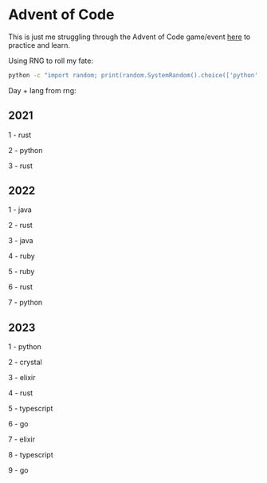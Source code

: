 # Advent of Code 

This is just me struggling through the Advent of Code game/event [here](https://adventofcode.com/) to practice and learn.


Using RNG to roll my fate:

```sh
python -c "import random; print(random.SystemRandom().choice(['python', 'typescript', 'go', 'rust', 'elixir', 'ruby', 'crystal', 'java']))"
```

Day + lang from rng:

## 2021

1 - rust

2 - python

3 - rust

## 2022

1 - java

2 - rust

3 - java

4 - ruby

5 - ruby

6 - rust

7 - python

## 2023

1 - python

2 - crystal

3 - elixir

4 - rust

5 - typescript 

6 - go

7 - elixir

8 - typescript

9 - go

